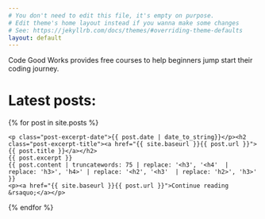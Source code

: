 ```yaml
---
# You don't need to edit this file, it's empty on purpose.
# Edit theme's home layout instead if you wanna make some changes
# See: https://jekyllrb.com/docs/themes/#overriding-theme-defaults
layout: default
---
```


<p>Code Good Works provides free courses to help beginners jump start their coding journey.</p>

<h1>Latest posts:</h1>

{% for post in site.posts %}
<section class="post-excerpt">

	<p class="post-excerpt-date">{{ post.date | date_to_string}}</p><h2 class="post-excerpt-title"><a href="{{ site.baseurl }}{{ post.url }}">{{ post.title }}</a></h2>
	{{ post.excerpt }}
    {{ post.content | truncatewords: 75 | replace: '<h3', '<h4'  | replace: 'h3>', 'h4>' | replace: '<h2', '<h3'  | replace: 'h2>', 'h3>' }}
    <p><a href="{{ site.baseurl }}{{ post.url }}">Continue reading &rsaquo;</a></p>


</section>

{% endfor %}
